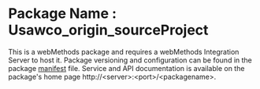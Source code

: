 # Package Name : Usawco_origin_sourceProject
This is a webMethods package and requires a webMethods Integration Server to host it. Package versioning and configuration can be found in the package [manifest](./Usawco_origin_sourceProject/manifest.v3) file. Service and API documentation is available on the package's home page http://&lt;server&gt;:&lt;port&gt;/&lt;packagename>.